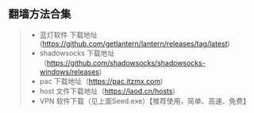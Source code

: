 **翻墙方法合集**
-----------
>+  蓝灯软件 下载地址 (https://github.com/getlantern/lantern/releases/tag/latest)
>+  shadowsocks 下载地址（https://github.com/shadowsocks/shadowsocks-windows/releases)
>+  pac 下载地址（https://pac.itzmx.com)
>+  host 文件下载地址（https://laod.cn/hosts)
>+  VPN 软件下载（见上面Seed.exe）【推荐使用，简单、高速、免费】
